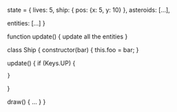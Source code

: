 state = {
  lives: 5,
  ship: {
    pos: {x: 5, y: 10}
  },
  asteroids: [...],


  entities: [...]
}

function update() {
  update all the entities
}

class Ship {
  constructor(bar) {
    this.foo = bar;
  }

  update() {
    if (Keys.UP) {

    }
  }

  draw() {
    ...
  }
}
